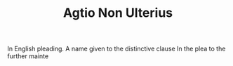 ---
title: Agtio Non Ulterius
permalink: "/definitions/agtio-non-ulterius.html"
body: In English pleading. A name given to the distinctive clause In the plea to the
  further mainte
published_at: '2018-07-07'
layout: post
---